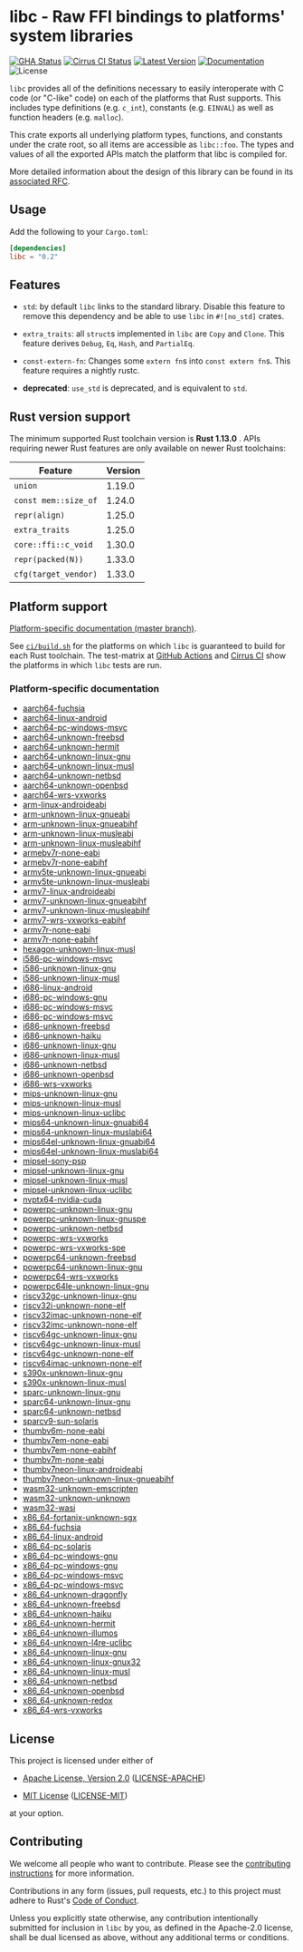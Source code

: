 # libc - Raw FFI bindings to platforms' system libraries

[![GHA Status]][GitHub Actions] [![Cirrus CI Status]][Cirrus CI] [![Latest Version]][crates.io] [![Documentation]][docs.rs] ![License]

`libc` provides all of the definitions necessary to easily interoperate with C
code (or "C-like" code) on each of the platforms that Rust supports. This
includes type definitions (e.g. `c_int`), constants (e.g. `EINVAL`) as well as
function headers (e.g. `malloc`).

This crate exports all underlying platform types, functions, and constants under
the crate root, so all items are accessible as `libc::foo`. The types and values
of all the exported APIs match the platform that libc is compiled for.

More detailed information about the design of this library can be found in its
[associated RFC][rfc].

[rfc]: https://github.com/rust-lang/rfcs/blob/master/text/1291-promote-libc.md

## Usage

Add the following to your `Cargo.toml`:

```toml
[dependencies]
libc = "0.2"
```

## Features

* `std`: by default `libc` links to the standard library. Disable this
  feature to remove this dependency and be able to use `libc` in `#![no_std]`
  crates.

* `extra_traits`: all `struct`s implemented in `libc` are `Copy` and `Clone`.
  This feature derives `Debug`, `Eq`, `Hash`, and `PartialEq`.

* `const-extern-fn`: Changes some `extern fn`s into `const extern fn`s.
   This feature requires a nightly rustc.

* **deprecated**: `use_std` is deprecated, and is equivalent to `std`.

## Rust version support

The minimum supported Rust toolchain version is **Rust 1.13.0** . APIs requiring
newer Rust features are only available on newer Rust toolchains:

| Feature              | Version |
|----------------------|---------|
| `union`              |  1.19.0 |
| `const mem::size_of` |  1.24.0 |
| `repr(align)`        |  1.25.0 |
| `extra_traits`       |  1.25.0 |
| `core::ffi::c_void`  |  1.30.0 |
| `repr(packed(N))`    |  1.33.0 |
| `cfg(target_vendor)` |  1.33.0 |

## Platform support

[Platform-specific documentation (master branch)][docs.master].

See
[`ci/build.sh`](https://github.com/rust-lang/libc/blob/master/ci/build.sh)
for the platforms on which `libc` is guaranteed to build for each Rust
toolchain. The test-matrix at [GitHub Actions] and [Cirrus CI] show the
platforms in which `libc` tests are run.

### Platform-specific documentation
* [aarch64-fuchsia](aarch64-fuchsia/doc/libc/index.html)
* [aarch64-linux-android](aarch64-linux-android/doc/libc/index.html)
* [aarch64-pc-windows-msvc](aarch64-pc-windows-msvc/doc/libc/index.html)
* [aarch64-unknown-freebsd](aarch64-unknown-freebsd/doc/libc/index.html)
* [aarch64-unknown-hermit](aarch64-unknown-hermit/doc/libc/index.html)
* [aarch64-unknown-linux-gnu](aarch64-unknown-linux-gnu/doc/libc/index.html)
* [aarch64-unknown-linux-musl](aarch64-unknown-linux-musl/doc/libc/index.html)
* [aarch64-unknown-netbsd](aarch64-unknown-netbsd/doc/libc/index.html)
* [aarch64-unknown-openbsd](aarch64-unknown-openbsd/doc/libc/index.html)
* [aarch64-wrs-vxworks](aarch64-wrs-vxworks/doc/libc/index.html)
* [arm-linux-androideabi](arm-linux-androideabi/doc/libc/index.html)
* [arm-unknown-linux-gnueabi](arm-unknown-linux-gnueabi/doc/libc/index.html)
* [arm-unknown-linux-gnueabihf](arm-unknown-linux-gnueabihf/doc/libc/index.html)
* [arm-unknown-linux-musleabi](arm-unknown-linux-musleabi/doc/libc/index.html)
* [arm-unknown-linux-musleabihf](arm-unknown-linux-musleabihf/doc/libc/index.html)
* [armebv7r-none-eabi](armebv7r-none-eabi/doc/libc/index.html)
* [armebv7r-none-eabihf](armebv7r-none-eabihf/doc/libc/index.html)
* [armv5te-unknown-linux-gnueabi](armv5te-unknown-linux-gnueabi/doc/libc/index.html)
* [armv5te-unknown-linux-musleabi](armv5te-unknown-linux-musleabi/doc/libc/index.html)
* [armv7-linux-androideabi](armv7-linux-androideabi/doc/libc/index.html)
* [armv7-unknown-linux-gnueabihf](armv7-unknown-linux-gnueabihf/doc/libc/index.html)
* [armv7-unknown-linux-musleabihf](armv7-unknown-linux-musleabihf/doc/libc/index.html)
* [armv7-wrs-vxworks-eabihf](armv7-wrs-vxworks-eabihf/doc/libc/index.html)
* [armv7r-none-eabi](armv7r-none-eabi/doc/libc/index.html)
* [armv7r-none-eabihf](armv7r-none-eabihf/doc/libc/index.html)
* [hexagon-unknown-linux-musl](hexagon-unknown-linux-musl/doc/libc/index.html)
* [i586-pc-windows-msvc](i586-pc-windows-msvc/doc/libc/index.html)
* [i586-unknown-linux-gnu](i586-unknown-linux-gnu/doc/libc/index.html)
* [i586-unknown-linux-musl](i586-unknown-linux-musl/doc/libc/index.html)
* [i686-linux-android](i686-linux-android/doc/libc/index.html)
* [i686-pc-windows-gnu](i686-pc-windows-gnu/doc/libc/index.html)
* [i686-pc-windows-msvc](i686-pc-windows-msvc/doc/libc/index.html)
* [i686-pc-windows-msvc](i686-pc-windows-msvc/doc/libc/index.html)
* [i686-unknown-freebsd](i686-unknown-freebsd/doc/libc/index.html)
* [i686-unknown-haiku](i686-unknown-haiku/doc/libc/index.html)
* [i686-unknown-linux-gnu](i686-unknown-linux-gnu/doc/libc/index.html)
* [i686-unknown-linux-musl](i686-unknown-linux-musl/doc/libc/index.html)
* [i686-unknown-netbsd](i686-unknown-netbsd/doc/libc/index.html)
* [i686-unknown-openbsd](i686-unknown-openbsd/doc/libc/index.html)
* [i686-wrs-vxworks](i686-wrs-vxworks/doc/libc/index.html)
* [mips-unknown-linux-gnu](mips-unknown-linux-gnu/doc/libc/index.html)
* [mips-unknown-linux-musl](mips-unknown-linux-musl/doc/libc/index.html)
* [mips-unknown-linux-uclibc](mips-unknown-linux-uclibc/doc/libc/index.html)
* [mips64-unknown-linux-gnuabi64](mips64-unknown-linux-gnuabi64/doc/libc/index.html)
* [mips64-unknown-linux-muslabi64](mips64-unknown-linux-muslabi64/doc/libc/index.html)
* [mips64el-unknown-linux-gnuabi64](mips64el-unknown-linux-gnuabi64/doc/libc/index.html)
* [mips64el-unknown-linux-muslabi64](mips64el-unknown-linux-muslabi64/doc/libc/index.html)
* [mipsel-sony-psp](mipsel-sony-psp/doc/libc/index.html)
* [mipsel-unknown-linux-gnu](mipsel-unknown-linux-gnu/doc/libc/index.html)
* [mipsel-unknown-linux-musl](mipsel-unknown-linux-musl/doc/libc/index.html)
* [mipsel-unknown-linux-uclibc](mipsel-unknown-linux-uclibc/doc/libc/index.html)
* [nvptx64-nvidia-cuda](nvptx64-nvidia-cuda/doc/libc/index.html)
* [powerpc-unknown-linux-gnu](powerpc-unknown-linux-gnu/doc/libc/index.html)
* [powerpc-unknown-linux-gnuspe](powerpc-unknown-linux-gnuspe/doc/libc/index.html)
* [powerpc-unknown-netbsd](powerpc-unknown-netbsd/doc/libc/index.html)
* [powerpc-wrs-vxworks](powerpc-wrs-vxworks/doc/libc/index.html)
* [powerpc-wrs-vxworks-spe](powerpc-wrs-vxworks-spe/doc/libc/index.html)
* [powerpc64-unknown-freebsd](powerpc64-unknown-freebsd/doc/libc/index.html)
* [powerpc64-unknown-linux-gnu](powerpc64-unknown-linux-gnu/doc/libc/index.html)
* [powerpc64-wrs-vxworks](powerpc64-wrs-vxworks/doc/libc/index.html)
* [powerpc64le-unknown-linux-gnu](powerpc64le-unknown-linux-gnu/doc/libc/index.html)
* [riscv32gc-unknown-linux-gnu](riscv32gc-unknown-linux-gnu/doc/libc/index.html)
* [riscv32i-unknown-none-elf](riscv32i-unknown-none-elf/doc/libc/index.html)
* [riscv32imac-unknown-none-elf](riscv32imac-unknown-none-elf/doc/libc/index.html)
* [riscv32imc-unknown-none-elf](riscv32imc-unknown-none-elf/doc/libc/index.html)
* [riscv64gc-unknown-linux-gnu](riscv64gc-unknown-linux-gnu/doc/libc/index.html)
* [riscv64gc-unknown-linux-musl](riscv64gc-unknown-linux-musl/doc/libc/index.html)
* [riscv64gc-unknown-none-elf](riscv64gc-unknown-none-elf/doc/libc/index.html)
* [riscv64imac-unknown-none-elf](riscv64imac-unknown-none-elf/doc/libc/index.html)
* [s390x-unknown-linux-gnu](s390x-unknown-linux-gnu/doc/libc/index.html)
* [s390x-unknown-linux-musl](s390x-unknown-linux-musl/doc/libc/index.html)
* [sparc-unknown-linux-gnu](sparc-unknown-linux-gnu/doc/libc/index.html)
* [sparc64-unknown-linux-gnu](sparc64-unknown-linux-gnu/doc/libc/index.html)
* [sparc64-unknown-netbsd](sparc64-unknown-netbsd/doc/libc/index.html)
* [sparcv9-sun-solaris](sparcv9-sun-solaris/doc/libc/index.html)
* [thumbv6m-none-eabi](thumbv6m-none-eabi/doc/libc/index.html)
* [thumbv7em-none-eabi](thumbv7em-none-eabi/doc/libc/index.html)
* [thumbv7em-none-eabihf](thumbv7em-none-eabihf/doc/libc/index.html)
* [thumbv7m-none-eabi](thumbv7m-none-eabi/doc/libc/index.html)
* [thumbv7neon-linux-androideabi](thumbv7neon-linux-androideabi/doc/libc/index.html)
* [thumbv7neon-unknown-linux-gnueabihf](thumbv7neon-unknown-linux-gnueabihf/doc/libc/index.html)
* [wasm32-unknown-emscripten](wasm32-unknown-emscripten/doc/libc/index.html)
* [wasm32-unknown-unknown](wasm32-unknown-unknown/doc/libc/index.html)
* [wasm32-wasi](wasm32-wasi/doc/libc/index.html)
* [x86_64-fortanix-unknown-sgx](x86_64-fortanix-unknown-sgx/doc/libc/index.html)
* [x86_64-fuchsia](x86_64-fuchsia/doc/libc/index.html)
* [x86_64-linux-android](x86_64-linux-android/doc/libc/index.html)
* [x86_64-pc-solaris](x86_64-pc-solaris/doc/libc/index.html)
* [x86_64-pc-windows-gnu](x86_64-pc-windows-gnu/doc/libc/index.html)
* [x86_64-pc-windows-gnu](x86_64-pc-windows-gnu/doc/libc/index.html)
* [x86_64-pc-windows-msvc](x86_64-pc-windows-msvc/doc/libc/index.html)
* [x86_64-pc-windows-msvc](x86_64-pc-windows-msvc/doc/libc/index.html)
* [x86_64-unknown-dragonfly](x86_64-unknown-dragonfly/doc/libc/index.html)
* [x86_64-unknown-freebsd](x86_64-unknown-freebsd/doc/libc/index.html)
* [x86_64-unknown-haiku](x86_64-unknown-haiku/doc/libc/index.html)
* [x86_64-unknown-hermit](x86_64-unknown-hermit/doc/libc/index.html)
* [x86_64-unknown-illumos](x86_64-unknown-illumos/doc/libc/index.html)
* [x86_64-unknown-l4re-uclibc](x86_64-unknown-l4re-uclibc/doc/libc/index.html)
* [x86_64-unknown-linux-gnu](x86_64-unknown-linux-gnu/doc/libc/index.html)
* [x86_64-unknown-linux-gnux32](x86_64-unknown-linux-gnux32/doc/libc/index.html)
* [x86_64-unknown-linux-musl](x86_64-unknown-linux-musl/doc/libc/index.html)
* [x86_64-unknown-netbsd](x86_64-unknown-netbsd/doc/libc/index.html)
* [x86_64-unknown-openbsd](x86_64-unknown-openbsd/doc/libc/index.html)
* [x86_64-unknown-redox](x86_64-unknown-redox/doc/libc/index.html)
* [x86_64-wrs-vxworks](x86_64-wrs-vxworks/doc/libc/index.html)

## License

This project is licensed under either of

* [Apache License, Version 2.0](https://www.apache.org/licenses/LICENSE-2.0)
  ([LICENSE-APACHE](https://github.com/rust-lang/libc/blob/master/LICENSE-APACHE))

* [MIT License](https://opensource.org/licenses/MIT)
  ([LICENSE-MIT](https://github.com/rust-lang/libc/blob/master/LICENSE-MIT))

at your option.

## Contributing

We welcome all people who want to contribute. Please see the [contributing
instructions] for more information.

[contributing instructions]: https://github.com/rust-lang/libc/blob/master/CONTRIBUTING.md

Contributions in any form (issues, pull requests, etc.) to this project
must adhere to Rust's [Code of Conduct].

[Code of Conduct]: https://www.rust-lang.org/policies/code-of-conduct

Unless you explicitly state otherwise, any contribution intentionally submitted
for inclusion in `libc` by you, as defined in the Apache-2.0 license, shall be
dual licensed as above, without any additional terms or conditions.

[GitHub Actions]: https://github.com/rust-lang/libc/actions
[GHA Status]: https://github.com/rust-lang/libc/workflows/CI/badge.svg
[Cirrus CI]: https://cirrus-ci.com/github/rust-lang/libc
[Cirrus CI Status]: https://api.cirrus-ci.com/github/rust-lang/libc.svg
[crates.io]: https://crates.io/crates/libc
[Latest Version]: https://img.shields.io/crates/v/libc.svg
[Documentation]: https://docs.rs/libc/badge.svg
[docs.rs]: https://docs.rs/libc
[License]: https://img.shields.io/crates/l/libc.svg
[docs.master]: https://rust-lang.github.io/libc/#platform-specific-documentation
